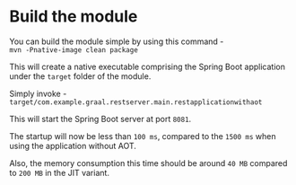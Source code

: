 # Build the module

You can build the module simple by using this command -  
`mvn -Pnative-image clean package`

This will create a native executable comprising the Spring Boot application under the `target` folder of the module.  


Simply invoke -    
`target/com.example.graal.restserver.main.restapplicationwithaot`

This will start the Spring Boot server at port `8081`.  

The startup will now be less than `100 ms`, compared to the `1500 ms` when using the application without AOT.

Also, the memory consumption this time should be around `40 MB` compared to `200 MB` in the JIT variant.
